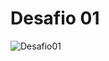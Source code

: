 # Desafio 01
![Desafio01](https://github.com/cleversonmarttins/explorer_stage02/blob/main/C%C3%B3digo%20do%20desafio%20-%20Fase%2001/images/preview.png)

